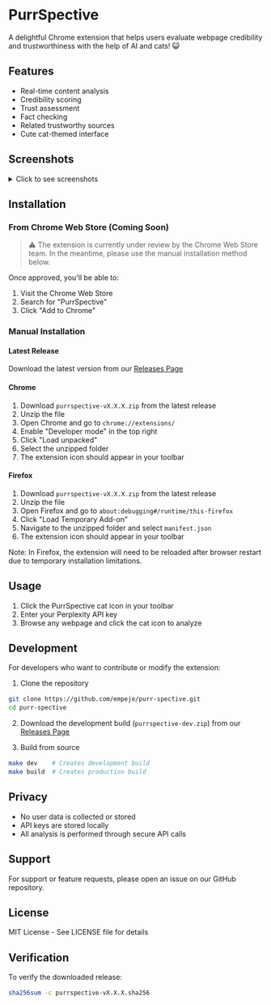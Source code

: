 # PurrSpective

A delightful Chrome extension that helps users evaluate webpage credibility and trustworthiness with the help of AI and cats! 😺

## Features

- Real-time content analysis
- Credibility scoring
- Trust assessment
- Fact checking
- Related trustworthy sources
- Cute cat-themed interface

## Screenshots

<details>
<summary>Click to see screenshots</summary>

### Main Interface
![Main Interface](screenshots/1.png)
*The main sidebar interface showing credibility scores and analysis*

### Fact Checking
![Fact Check](screenshots/3.png)
*Detailed fact-checking analysis with trust indicators*

### Analysis View
![Analysis](screenshots/2.png)
*In-depth content analysis and trust assessment*

### More

![](screenshots/4.png)
![](screenshots/5.png)
![](screenshots/6.png)

</details>

## Installation

### From Chrome Web Store (Coming Soon)
> ⚠️ The extension is currently under review by the Chrome Web Store team. In the meantime, please use the manual installation method below.

Once approved, you'll be able to:
1. Visit the Chrome Web Store
2. Search for "PurrSpective"
3. Click "Add to Chrome"

### Manual Installation

#### Latest Release
Download the latest version from our [Releases Page](https://github.com/empeje/purr-spective/releases/latest)

#### Chrome
1. Download `purrspective-vX.X.X.zip` from the latest release
2. Unzip the file
3. Open Chrome and go to `chrome://extensions/`
4. Enable "Developer mode" in the top right
5. Click "Load unpacked"
6. Select the unzipped folder
7. The extension icon should appear in your toolbar

#### Firefox
1. Download `purrspective-vX.X.X.zip` from the latest release
2. Unzip the file
3. Open Firefox and go to `about:debugging#/runtime/this-firefox`
4. Click "Load Temporary Add-on"
5. Navigate to the unzipped folder and select `manifest.json`
6. The extension icon should appear in your toolbar

Note: In Firefox, the extension will need to be reloaded after browser restart due to temporary installation limitations.

## Usage

1. Click the PurrSpective cat icon in your toolbar
2. Enter your Perplexity API key
3. Browse any webpage and click the cat icon to analyze

## Development

For developers who want to contribute or modify the extension:

1. Clone the repository
```bash
git clone https://github.com/empeje/purr-spective.git
cd purr-spective
```

2. Download the development build (`purrspective-dev.zip`) from our [Releases Page](https://github.com/empeje/purr-spective/releases/latest)

3. Build from source
```bash
make dev    # Creates development build
make build  # Creates production build
```

## Privacy

- No user data is collected or stored
- API keys are stored locally
- All analysis is performed through secure API calls

## Support

For support or feature requests, please open an issue on our GitHub repository.

## License

MIT License - See LICENSE file for details

## Verification

To verify the downloaded release:
```bash
sha256sum -c purrspective-vX.X.X.sha256
``` 
